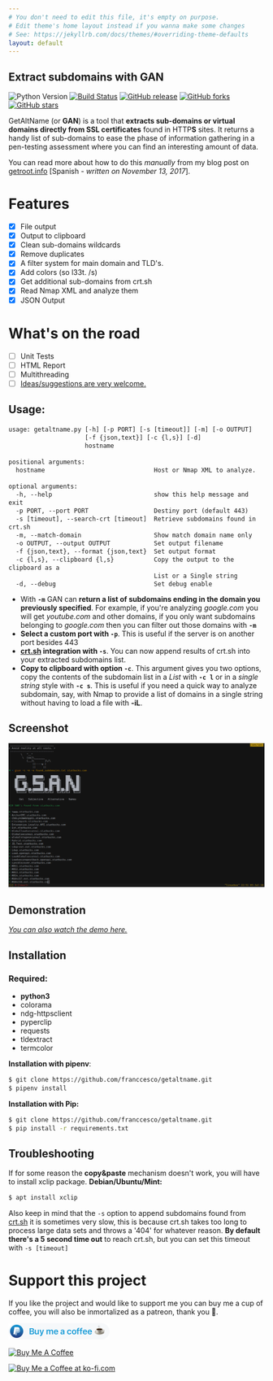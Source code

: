 ```yaml
---
# You don't need to edit this file, it's empty on purpose.
# Edit theme's home layout instead if you wanna make some changes
# See: https://jekyllrb.com/docs/themes/#overriding-theme-defaults
layout: default
---
```


## Extract subdomains with GAN
![Python Version](https://img.shields.io/badge/PyVersion-3.6-brightgreen.svg) [![Build Status](https://travis-ci.org/franccesco/getaltname.svg?branch=master)](https://travis-ci.org/franccesco/getaltname) [![GitHub release](https://img.shields.io/github/release/franccesco/getaltname.svg)](https://github.com/franccesco/getaltname/releases) [![GitHub forks](https://img.shields.io/github/forks/franccesco/getaltname.svg)](https://github.com/franccesco/getaltname/network) [![GitHub stars](https://img.shields.io/github/stars/franccesco/getaltname.svg)](https://github.com/franccesco/getaltname/stargazers)

GetAltName (or **GAN**) is a tool that **extracts sub-domains or virtual domains directly from SSL certificates** found in HTTP**S** sites. It returns a handy list of sub-domains to ease the phase of information gathering in a pen-testing assessment where you can find an interesting amount of data.

You can read more about how to do this _manually_ from my blog post on [getroot.info](https://getroot.info/tip-getaltname/) [Spanish - _written on November 13, 2017_].

# Features
- [x] File output
- [x] Output to clipboard
- [x] Clean sub-domains wildcards
- [x] Remove duplicates
- [x] A filter system for main domain and TLD's.
- [x] Add colors (so l33t. /s)
- [x] Get additional sub-domains from crt.sh
- [x] Read Nmap XML and analyze them
- [x] JSON Output

# What's on the road
- [ ] Unit Tests
- [ ] HTML Report
- [ ] Multithreading
- [ ] [Ideas/suggestions are very welcome.](https://github.com/franccesco/getaltname/issues)

## Usage:
```
usage: getaltname.py [-h] [-p PORT] [-s [timeout]] [-m] [-o OUTPUT]
                     [-f {json,text}] [-c {l,s}] [-d]
                     hostname

positional arguments:
  hostname                              Host or Nmap XML to analyze.

optional arguments:
  -h, --help                            show this help message and exit
  -p PORT, --port PORT                  Destiny port (default 443)
  -s [timeout], --search-crt [timeout]  Retrieve subdomains found in crt.sh
  -m, --match-domain                    Show match domain name only
  -o OUTPUT, --output OUTPUT            Set output filename
  -f {json,text}, --format {json,text}  Set output format
  -c {l,s}, --clipboard {l,s}           Copy the output to the clipboard as a
                                        List or a Single string
  -d, --debug                           Set debug enable
```

- With **`-m`** GAN can **return a list of subdomains ending in the domain you previously specified**. For example, if you're analyzing _google.com_ you will get _youtube.com_ and other domains, if you only want subdomains belonging to _google.com_ then you can filter out those domains with **`-m`**
- **Select a custom port with `-p`**. This is useful if the server is on another port besides 443
- **[crt.sh](https://crt.sh/) integration with `-s`**. You can now append results of crt.sh into your extracted subdomains list.
- **Copy to clipboard with option `-c`**. This argument gives you two options, copy the contents of the subdomain list in a _List_ with **`-c l`** or in a _single string_ style with **`-c s`**. This is useful if you need a quick way to analyze subdomain, say, with Nmap to provide a list of domains in a single string without having to load a file with **-iL**.

## Screenshot
[![Image Example](/assets/screenshot.png)](/getaltname/assets/screenshot.png)

## Demonstration

<script src="https://asciinema.org/a/tpebJeCEThMLDuDEXu1k1oz1o.js" id="asciicast-tpebJeCEThMLDuDEXu1k1oz1o" async></script>
_[You can also watch the demo here.](https://asciinema.org/a/tpebJeCEThMLDuDEXu1k1oz1o)_

## Installation
### Required:
* **python3**
* colorama
* ndg-httpsclient
* pyperclip
* requests
* tldextract
* termcolor

**Installation with pipenv**:
```sh
$ git clone https://github.com/franccesco/getaltname.git
$ pipenv install
```

**Installation with Pip:**
```sh
$ git clone https://github.com/franccesco/getaltname.git
$ pip install -r requirements.txt
```

## Troubleshooting
If for some reason the **copy&paste** mechanism doesn't work, you will have to install xclip package.
**Debian/Ubuntu/Mint:**
```sh
$ apt install xclip
```

Also keep in mind that the `-s` option to append subdomains found from [crt.sh](https://crt.sh) it is sometimes very slow, this is because crt.sh takes too long to process large data sets and throws a '404' for whatever reason. **By default there's a 5 second time out** to reach crt.sh, but you can set this timeout with `-s [timeout]`

# Support this project
If you like the project and would like to support me you can buy me a cup of coffee, you will also be inmortalized as a patreon, thank you 🙏.

<a href="https://www.paypal.me/orozcofranccesco">
  <img height="32" src="assets/badges/paypal.png" />
</a>

<a href="https://www.buymeacoffee.com/franccesco" target="_blank"><img src="https://www.buymeacoffee.com/assets/img/custom_images/white_img.png" alt="Buy Me A Coffee" style="height: auto !important;width: auto !important;" ></a>

<a href='https://ko-fi.com/V7V8AXFE' target='_blank'><img height='36' style='border:0px;height:36px;' src='https://az743702.vo.msecnd.net/cdn/kofi2.png?v=0' border='0' alt='Buy Me a Coffee at ko-fi.com' /></a>
